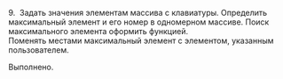 9.  Задать значения элементам массива с клавиатуры. Определить максимальный элемент и его номер в одномерном массиве. Поиск максимального элемента оформить функцией.  
Поменять местами максимальный элемент с элементом, указанным пользователем.

Выполнено.